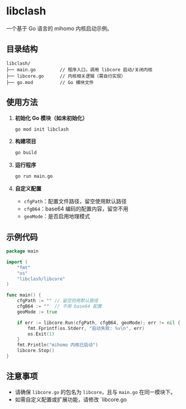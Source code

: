 # libclash

一个基于 Go 语言的 mihomo 内核启动示例。

## 目录结构

```
libclash/
├── main.go         // 程序入口，调用 libcore 启动/关闭内核
├── libcore.go      // 内核相关逻辑（需自行实现）
├── go.mod          // Go 模块文件
```

## 使用方法

1. **初始化 Go 模块（如未初始化）**
   ```sh
   go mod init libclash
   ```

2. **构建项目**
   ```sh
   go build
   ```

3. **运行程序**
   ```sh
   go run main.go
   ```

4. **自定义配置**
   - `cfgPath`：配置文件路径，留空使用默认路径
   - `cfgB64`：base64 编码的配置内容，留空不用
   - `geoMode`：是否启用地理模式

## 示例代码

```go
package main

import (
    "fmt"
    "os"
    "libclash/libcore"
)

func main() {
    cfgPath := "" // 留空则用默认路径
    cfgB64 := ""  // 不用 base64 配置
    geoMode := true

    if err := libcore.Run(cfgPath, cfgB64, geoMode); err != nil {
        fmt.Fprintf(os.Stderr, "启动失败: %v\n", err)
        os.Exit(1)
    }
    fmt.Println("mihomo 内核已启动")
    libcore.Stop()
}
```

## 注意事项

- 请确保 `libcore.go` 的包名为 `libcore`，且与 `main.go` 在同一模块下。
- 如需自定义配置或扩展功能，请修改 `libcore.go